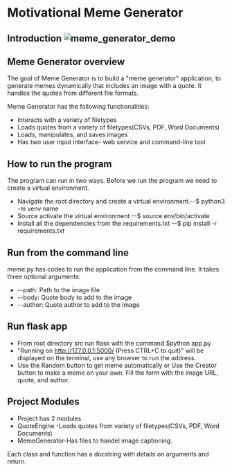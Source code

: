 # Motivational Meme Generator 
## Introduction ![meme_generator_demo](https://user-images.githubusercontent.com/65842436/114586160-a7d06280-9c84-11eb-85a8-d9bfed9b214b.gif)


## Meme Generator overview
The goal of Meme Generator is to build a "meme generator" application, to generate memes dynamically that includes an image with a quote. It handles the quotes from different file formats.

Meme Generator has the following functionalities:
* Interacts with a variety of filetypes
* Loads quotes from a variety of filetypes(CSVs, PDF, Word Documents)
* Loads, manipulates, and saves images
* Has two user input interface- web service and command-line tool

## How to run the program 
The program can run in two ways. Before we run the program we need to create a virtual environment.
* Navigate the root directory and create a virtual environment.--$ python3 -m venv name
* Source activate the virtual environment --$ source env/bin/activate
* Install all the dependencies from the requirements.txt --$ pip install -r requirements.txt
  
 ## Run from the command line 
 meme.py has codes to run the application from the command line. It takes three optional arguments:
 * --path: Path to the image file
 * --body: Quote body to add to the image
 * --author: Quote author to add to the image

## Run flask app
 * From root directory src run flask with the command $python app.py
 * "Running on http://127.0.0.1:5000/ (Press CTRL+C to quit)" will be displayed on the terminal, use any browser to run the address.
 * Use the Random button to get meme automatically or Use the Creator button to make a meme on your own. Fill the form with the image URL, quote, and author.

## Project Modules 
 * Project has 2 modules 
 * QuoteEngine -Loads quotes from variety of filetypes(CSVs, PDF, Word Documents)
 * MemeGenerator-Has files to handel image captioning.

 Each class and function has a docstring with details on arguments and return.    


  









